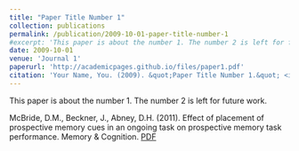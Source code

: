 ```yaml
---
title: "Paper Title Number 1"
collection: publications
permalink: /publication/2009-10-01-paper-title-number-1
#excerpt: 'This paper is about the number 1. The number 2 is left for future work.'
date: 2009-10-01
venue: 'Journal 1'
paperurl: 'http://academicpages.github.io/files/paper1.pdf'
citation: 'Your Name, You. (2009). &quot;Paper Title Number 1.&quot; <i>Journal 1</i>. 1(1).'
---
```

This paper is about the number 1. The number 2 is left for future work.

McBride, D.M., Beckner, J., Abney, D.H. (2011). Effect of placement of prospective memory cues in an ongoing task on prospective memory task performance. Memory & Cognition. [PDF](http://academicpages.github.io/files/paper1.pdf) 
